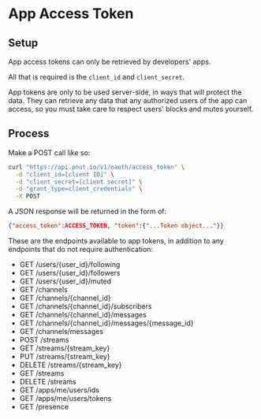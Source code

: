 # App Access Token

## Setup

App access tokens can only be retrieved by developers' apps.

All that is required is the `client_id` and `client_secret`.

App tokens are only to be used server-side, in ways that will protect the data. They can retrieve any data that any authorized users of the app can access, so you must take care to respect users' blocks and mutes yourself.


## Process

Make a <span class="method method-post">POST</span> call like so:

```bash
curl "https://api.pnut.io/v1/oauth/access_token" \
  -d "client_id=[client ID]" \
  -d "client_secret=[client secret]" \
  -d "grant_type=client_credentials" \
  -X POST
```

A JSON response will be returned in the form of:

```json
{"access_token":ACCESS_TOKEN, "token":{"...Token object..."}}
```


These are the endpoints available to app tokens, in addition to any endpoints that do not require authentication:

* GET /users/{user_id}/following
* GET /users/{user_id}/followers
* GET /users/{user_id}/muted
* GET /channels
* GET /channels/{channel_id}
* GET /channels/{channel_id}/subscribers
* GET /channels/{channel_id}/messages
* GET /channels/{channel_id}/messages/{message_id}
* GET /channels/messages
* POST /streams
* GET /streams/{stream_key}
* PUT /streams/{stream_key}
* DELETE /streams/{stream_key}
* GET /streams
* DELETE /streams
* GET /apps/me/users/ids
* GET /apps/me/users/tokens
* GET /presence
